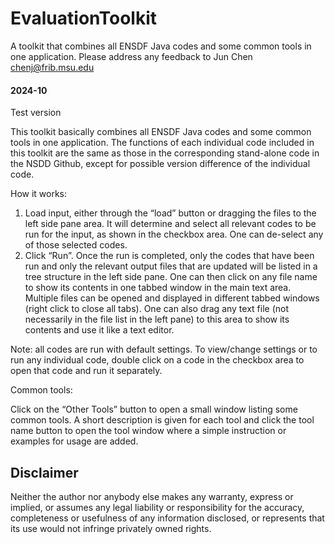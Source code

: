 # EvaluationToolkit
A toolkit that combines all ENSDF Java codes and some common tools in one application. Please address any feedback to Jun Chen chenj@frib.msu.edu

#### 2024-10 
Test version

This toolkit basically combines all ENSDF Java codes and some common tools in one application. The functions of each individual code included in this toolkit are the same as those in the corresponding stand-alone code in the NSDD Github, except for possible version difference of the individual code.

How it works:
1.	Load input, either through the “load” button or dragging the files to the left side pane area. It will determine and select all relevant codes to be run for the input, as shown in the checkbox area. One can de-select any of those selected codes.
2.	Click “Run”. Once the run is completed, only the codes that have been run and only the relevant output files that are updated will be listed in a tree structure in the left side pane. One can then click on any file name to show its contents in one tabbed window in the main text area. Multiple files can be opened and displayed in different tabbed windows (right click to close all tabs). One can also drag any text file (not necessarily in the file list in the left pane) to this area to show its contents and use it like a text editor.

Note: all codes are run with default settings. To view/change settings or to run any individual code, double click on a code in the checkbox area to open that code and run it separately. 

Common tools:

Click on the “Other Tools” button to open a small window listing some common tools. A short description is given for each tool and click the tool name button to open the tool window where a simple instruction or examples for usage are added.

## Disclaimer

Neither the author nor anybody else makes any warranty, express or implied, or assumes any legal liability or responsibility for the accuracy, completeness or usefulness of any information disclosed, or represents that its use would not infringe privately owned rights.
